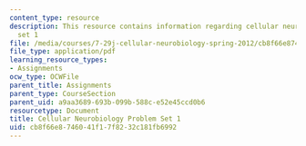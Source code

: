 ```yaml
---
content_type: resource
description: This resource contains information regarding cellular neurobiology problem
  set 1
file: /media/courses/7-29j-cellular-neurobiology-spring-2012/cb8f66e8746041f17f8232c181fb6992_MIT7_29JS12_PSet_1.pdf
file_type: application/pdf
learning_resource_types:
- Assignments
ocw_type: OCWFile
parent_title: Assignments
parent_type: CourseSection
parent_uid: a9aa3689-693b-099b-588c-e52e45ccd0b6
resourcetype: Document
title: Cellular Neurobiology Problem Set 1
uid: cb8f66e8-7460-41f1-7f82-32c181fb6992
---
```

